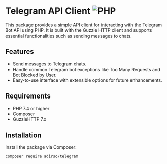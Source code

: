 # Telegram API Client ![PHP](https://img.shields.io/badge/PHP-7.4%2B-blue)

This package provides a simple API client for interacting with the Telegram Bot API using PHP. It is built with the Guzzle HTTP client and supports essential functionalities such as sending messages to chats.

## Features

- Send messages to Telegram chats.
- Handle common Telegram bot exceptions like Too Many Requests and Bot Blocked by User.
- Easy-to-use interface with extensible options for future enhancements.

## Requirements

- PHP 7.4 or higher
- Composer
- GuzzleHTTP 7.x

## Installation

Install the package via Composer:

```bash
composer require adirso/telegram
